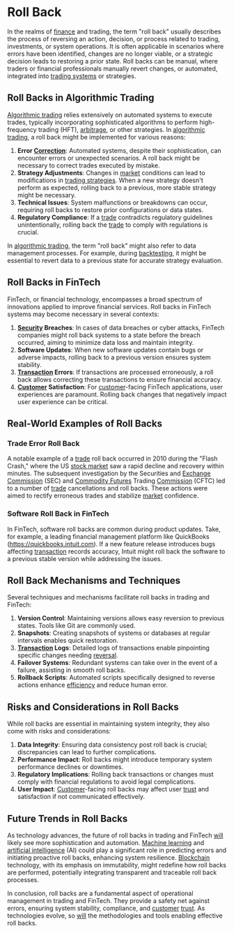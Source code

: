 # Roll Back

In the realms of [finance](../f/finance.md) and trading, the term "roll back" usually describes the process of reversing an action, decision, or process related to trading, investments, or system operations. It is often applicable in scenarios where errors have been identified, changes are no longer viable, or a strategic decision leads to restoring a prior state. Roll backs can be manual, where traders or financial professionals manually revert changes, or automated, integrated into [trading systems](../t/trading_systems.md) or strategies.

## Roll Backs in Algorithmic Trading

[Algorithmic trading](../a/accountability.md) relies extensively on automated systems to execute trades, typically incorporating sophisticated algorithms to perform high-frequency trading (HFT), [arbitrage](../a/arbitrage.md), or other strategies. In [algorithmic trading](../a/accountability.md), a roll back might be implemented for various reasons:

1. **Error [Correction](../c/correction.md)**: Automated systems, despite their sophistication, can encounter errors or unexpected scenarios. A roll back might be necessary to correct trades executed by mistake.
2. **Strategy Adjustments**: Changes in [market](../m/market.md) conditions can lead to modifications in [trading strategies](../t/trading_strategies.md). When a new strategy doesn't perform as expected, rolling back to a previous, more stable strategy might be necessary.
3. **Technical Issues**: System malfunctions or breakdowns can occur, requiring roll backs to restore prior configurations or data states.
4. **Regulatory Compliance**: If a [trade](../t/trade.md) contradicts regulatory guidelines unintentionally, rolling back the [trade](../t/trade.md) to comply with regulations is crucial.

In [algorithmic trading](../a/accountability.md), the term "roll back" might also refer to data management processes. For example, during [backtesting](../b/backtesting.md), it might be essential to revert data to a previous state for accurate strategy evaluation.

## Roll Backs in FinTech

FinTech, or financial technology, encompasses a broad spectrum of innovations applied to improve financial services. Roll backs in FinTech systems may become necessary in several contexts:

1. **[Security](../s/security.md) Breaches**: In cases of data breaches or cyber attacks, FinTech companies might roll back systems to a state before the breach occurred, aiming to minimize data loss and maintain integrity.
2. **Software Updates**: When new software updates contain bugs or adverse impacts, rolling back to a previous version ensures system stability.
3. **[Transaction](../t/transaction.md) Errors**: If transactions are processed erroneously, a roll back allows correcting these transactions to ensure financial accuracy.
4. **[Customer](../c/customer.md) Satisfaction**: For [customer](../c/customer.md)-facing FinTech applications, user experiences are paramount. Rolling back changes that negatively impact user experience can be critical.

## Real-World Examples of Roll Backs

### Trade Error Roll Back

A notable example of a [trade](../t/trade.md) roll back occurred in 2010 during the "Flash Crash," where the US [stock market](../s/stock_market.md) saw a rapid decline and recovery within minutes. The subsequent investigation by the Securities and [Exchange](../e/exchange.md) [Commission](../c/commission.md) (SEC) and [Commodity Futures](../c/commodity_futures.md) Trading [Commission](../c/commission.md) (CFTC) led to a number of [trade](../t/trade.md) cancellations and roll backs. These actions were aimed to rectify erroneous trades and stabilize [market](../m/market.md) confidence.

### Software Roll Back in FinTech

In FinTech, software roll backs are common during product updates. Take, for example, a leading financial management platform like QuickBooks (https://quickbooks.intuit.com). If a new feature release introduces bugs affecting [transaction](../t/transaction.md) records accuracy, Intuit might roll back the software to a previous stable version while addressing the issues.

## Roll Back Mechanisms and Techniques

Several techniques and mechanisms facilitate roll backs in trading and FinTech:

1. **Version Control**: Maintaining versions allows easy reversion to previous states. Tools like Git are commonly used.
2. **Snapshots**: Creating snapshots of systems or databases at regular intervals enables quick restoration.
3. **[Transaction](../t/transaction.md) Logs**: Detailed logs of transactions enable pinpointing specific changes needing [reversal](../r/reversal.md).
4. **Failover Systems**: Redundant systems can take over in the event of a failure, assisting in smooth roll backs.
5. **Rollback Scripts**: Automated scripts specifically designed to reverse actions enhance [efficiency](../e/efficiency.md) and reduce human error.

## Risks and Considerations in Roll Backs

While roll backs are essential in maintaining system integrity, they also come with risks and considerations:

1. **Data Integrity**: Ensuring data consistency post roll back is crucial; discrepancies can lead to further complications.
2. **Performance Impact**: Roll backs might introduce temporary system performance declines or downtimes.
3. **Regulatory Implications**: Rolling back transactions or changes must comply with financial regulations to avoid legal complications.
4. **User Impact**: [Customer](../c/customer.md)-facing roll backs may affect user [trust](../t/trust.md) and satisfaction if not communicated effectively.

## Future Trends in Roll Backs

As technology advances, the future of roll backs in trading and FinTech [will](../w/will.md) likely see more sophistication and automation. [Machine learning](../m/machine_learning.md) and [artificial intelligence](../a/artificial_intelligence_in_trading.md) (AI) could play a significant role in predicting errors and initiating proactive roll backs, enhancing system resilience. [Blockchain](../b/blockchain_in_trading.md) technology, with its emphasis on immutability, might redefine how roll backs are performed, potentially integrating transparent and traceable roll back processes.

In conclusion, roll backs are a fundamental aspect of operational management in trading and FinTech. They provide a safety net against errors, ensuring system stability, compliance, and [customer](../c/customer.md) [trust](../t/trust.md). As technologies evolve, so [will](../w/will.md) the methodologies and tools enabling effective roll backs.